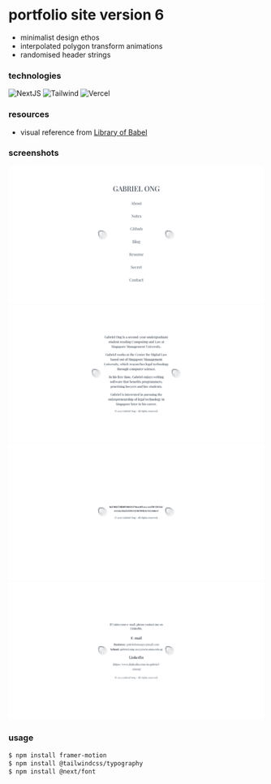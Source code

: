 # portfolio site version 6

* minimalist design ethos
* interpolated polygon transform animations
* randomised header strings

### technologies

![NextJS](https://img.shields.io/badge/-Next.JS-000?&logo=nextdotjs)
![Tailwind](https://img.shields.io/badge/-Tailwind%20CSS-000?&logo=tailwind-css)
![Vercel](https://img.shields.io/badge/-Vercel-000?&logo=vercel)

### resources

* visual reference from [Library of Babel](https://libraryofbabel.info/)

### screenshots

![](screenshot/1.png)
![](screenshot/2.png)
![](screenshot/3.png)
![](screenshot/4.png)

### usage

```console
$ npm install framer-motion
$ npm install @tailwindcss/typography
$ npm install @next/font
```